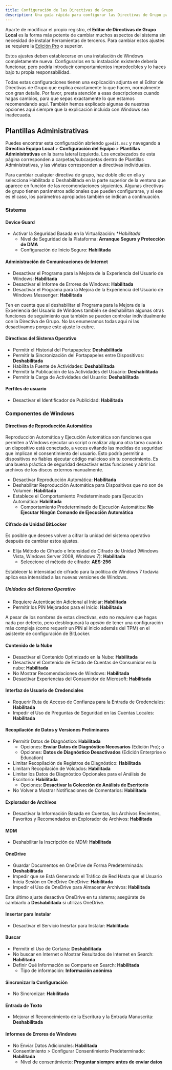 ```yaml
---
title: Configuración de las Directivas de Grupo
description: Una guía rápida para configurar las Directivas de Grupo para que Windows respete un poco más la privacidad.
---
```


Aparte de modificar el propio registro, el **Editor de Directivas de Grupo Local** es la forma más potente de cambiar muchos aspectos del sistema sin necesidad de instalar herramientas de terceros. Para cambiar estos ajustes se requiere la [Edición Pro](index.md#windows-editions) o superior.

Estos ajustes deben establecerse en una instalación de Windows completamente nueva. Configurarlos en tu instalación existente debería funcionar, pero podría introducir comportamientos impredecibles y lo haces bajo tu propia responsabilidad.

Todas estas configuraciones tienen una explicación adjunta en el Editor de Directivas de Grupo que explica exactamente lo que hacen, normalmente con gran detalle. Por favor, presta atención a esas descripciones cuando hagas cambios, para que sepas exactamente lo que estamos recomendando aquí. También hemos explicado algunas de nuestras opciones aquí siempre que la explicación incluida con Windows sea inadecuada.

## Plantillas Administrativas

Puedes encontrar esta configuración abriendo `gpedit.msc` y navegando a **Directiva Equipo Local** > **Configuración del Equipo** > **Plantillas Administrativas** en la barra lateral izquierda. Los encabezados de esta página corresponden a carpetas/subcarpetas dentro de Plantillas Administrativas, y las viñetas corresponden a directivas individuales.

Para cambiar cualquier directiva de grupo, haz doble clic en ella y selecciona Habilitada o Deshabilitada en la parte superior de la ventana que aparece en función de las recomendaciones siguientes. Algunas directivas de grupo tienen parámetros adicionales que pueden configurarse, y si ese es el caso, los parámetros apropiados también se indican a continuación.

### Sistema

#### Device Guard

- Activar la Seguridad Basada en la Virtualización: \*_Habilitada_
  - Nivel de Seguridad de la Plataforma: **Arranque Seguro y Protección de DMA**
  - Configuración de Inicio Seguro: **Habilitada**

#### Administración de Comunicaciones de Internet

- Desactivar el Programa para la Mejora de la Experiencia del Usuario de Windows: **Habilitada**
- Desactivar el Informe de Errores de Windows: **Habilitada**
- Desactivar el Programa para la Mejora de la Experiencia del Usuario de Windows Messenger: **Habilitada**

Ten en cuenta que al deshabilitar el Programa para la Mejora de la Experiencia del Usuario de Windows también se deshabilitan algunas otras funciones de seguimiento que también se pueden controlar individualmente con la Directiva de Grupo. No las enumeramos todas aquí ni las desactivamos porque este ajuste lo cubre.

#### Directivas del Sistema Operativo

- Permitir el Historial del Portapapeles: **Deshabilitada**
- Permitir la Sincronización del Portapapeles entre Dispositivos: **Deshabilitada**
- Habilita la Fuente de Actividades: **Deshabilitada**
- Permitir la Publicación de las Actividades del Usuario: **Deshabilitada**
- Permitir la Carga de Actividades del Usuario: **Deshabilitada**

#### Perfiles de usuario

- Desactivar el Identificador de Publicidad: **Habilitada**

### Componentes de Windows

#### Directivas de Reproducción Automática

Reproducción Automática y Ejecución Automática son funciones que permiten a Windows ejecutar un script o realizar alguna otra tarea cuando un dispositivo está conectado, a veces evitando las medidas de seguridad que implican el consentimiento del usuario. Esto podría permitir a dispositivos no fiables ejecutar código malicioso sin tu conocimiento. Es una buena práctica de seguridad desactivar estas funciones y abrir los archivos de los discos externos manualmente.

- Desactivar Reproducción Automática: **Habilitada**
- Deshabilitar Reproducción Automática para Dispositivos que no son de Volumen: **Habilitada**
- Establece el Comportamiento Predeterminado para Ejecución Automática: **Habilitada**
  - Comportamiento Predeterminado de Ejecución Automática: **No Ejecutar Ningún Comando de Ejecución Automática**

#### Cifrado de Unidad BitLocker

Es posible que desees volver a cifrar la unidad del sistema operativo después de cambiar estos ajustes.

- Elija Método de Cifrado e Intensidad de Cifrado de Unidad (Windows Vista, Windows Server 2008, Windows 7): **Habilitada**
  - Seleccione el método de cifrado: **AES-256**

Establecer la intensidad de cifrado para la política de Windows 7 todavía aplica esa intensidad a las nuevas versiones de Windows.

##### Unidades del Sistema Operativo

- Requiere Autenticación Adicional al Iniciar: **Habilitada**
- Permitir los PIN Mejorados para el Inicio: **Habilitada**

A pesar de los nombres de estas directivas, esto no _requiere_ que hagas nada por defecto, pero desbloqueará la _opción_ de tener una configuración más compleja (como requerir un PIN al inicio además del TPM) en el asistente de configuración de BitLocker.

#### Contenido de la Nube

- Desactivar el Contenido Optimizado en la Nube: **Habilitada**
- Desactivar el Contenido de Estado de Cuentas de Consumidor en la nube: **Habilitada**
- No Mostrar Recomendaciones de Windows: **Habilitada**
- Desactivar Experiencias del Consumidor de Microsoft: **Habilitada**

#### Interfaz de Usuario de Credenciales

- Requerir Ruta de Acceso de Confianza para la Entrada de Credenciales: **Habilitada**
- Impedir el Uso de Preguntas de Seguridad en las Cuentas Locales: **Habilitada**

#### Recopilación de Datos y Versiones Preliminares

- Permitir Datos de Diagnóstico: **Habilitada**
  - Opciones: **Enviar Datos de Diagnóstico Necesarios** (Edición Pro); o
  - Opciones: **Datos de Diagnóstico Desactivados** (Edición Enterprise o Education)
- Limitar Recopilación de Registros de Diagnóstico: **Habilitada**
- Limitarn Recopilación de Volcados: **Habilitada**
- Limitar los Datos de Diagnóstico Opcionales para el Análisis de Escritorio: **Habilitada**
  - Opciones: **Desactivar la Colección de Análisis de Escritorio**
- No Volver a Mostrar Notificaciones de Comentarios: **Habilitada**

#### Explorador de Archivos

- Desactivar la Información Basada en Cuentas, los Archivos Recientes, Favoritos y Recomendados en Explorador de Archivos: **Habilitada**

#### MDM

- Deshabilitar la Inscripción de MDM: **Habilitada**

#### OneDrive

- Guardar Documentos en OneDrive de Forma Predeterminada: **Deshabilitada**
- Impedir que se Está Generando el Tráfico de Red Hasta que el Usuario Inicia Sesión en OneDrive OneDrive: **Habilitada**
- Impedir el Uso de OneDrive para Almacenar Archivos: **Habilitada**

Este último ajuste desactiva OneDrive en tu sistema; asegúrate de cambiarlo a **Deshabilitada** si utilizas OneDrive.

#### Insertar para Instalar

- Desactivar el Servicio Inesrtar para Instalar: **Habilitada**

#### Buscar

- Permitir el Uso de Cortana: **Deshabilitada**
- No buscar en Internet o Mostrar Resultados de Internet en Search: **Habilitada**
- Definir Qué Información se Comparte en Search: **Habilitada**
  - Tipo de información: **Información anónima**

#### Sincronizar la Configuración

- No Sincronizar: **Habilitada**

#### Entrada de Texto

- Mejorar el Reconocimiento de la Escritura y la Entrada Manuscrita: **Deshabilitada**

#### Informes de Errores de Windows

- No Enviar Datos Adicionales: **Habilitada**
- Consentimiento > Configurar Consentimiento Predeterminado: **Habilitada**
  - Nivel de consentimiento: **Preguntar siempre antes de enviar datos**
